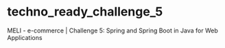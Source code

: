 # techno_ready_challenge_5
MELI - e-commerce | Challenge 5: Spring and Spring Boot in Java for Web Applications 
